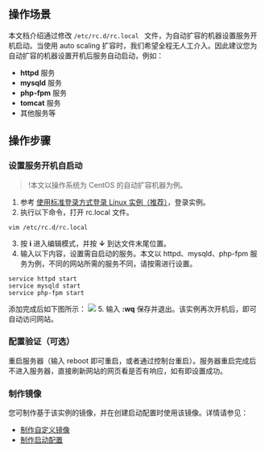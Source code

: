 ## 操作场景
本文档介绍通过修改 `/etc/rc.d/rc.local ` 文件，为自动扩容的机器设置服务开机启动。当使用 auto scaling 扩容时，我们希望全程无人工介入。因此建议您为自动扩容的机器设置开机后服务自动启动，例如：
- **httpd** 服务
- **mysqld** 服务
- **php-fpm** 服务
- **tomcat** 服务
- 其他服务等

## 操作步骤
### 设置服务开机自启动
>!本文以操作系统为 CentOS 的自动扩容机器为例。
>
1. 参考 [使用标准登录方式登录 Linux 实例（推荐）](https://intl.cloud.tencent.com/document/product/213/5436)，登录实例。
2. 执行以下命令，打开 rc.local 文件。
```
vim /etc/rc.d/rc.local
```
3. 按 **i** 进入编辑模式，并按 **↓** 到达文件末尾位置。
4. 输入以下内容，设置需自启动的服务。本文以 httpd、mysqld、php-fpm 服务为例，不同的网站所需的服务不同，请按需进行设置。
```
service httpd start
service mysqld start
service php-fpm start
```
添加完成后如下图所示：
![](https://main.qcloudimg.com/raw/910cd7fd40cfce498e68b037430d20ef.png)
5. 输入 **:wq** 保存并退出。该实例再次开机后，即可自动访问网站。

### 配置验证（可选）
重启服务器（输入 reboot 即可重启，或者通过控制台重启）。服务器重启完成后不进入服务器，直接刷新网站的网页看是否有响应，如有即设置成功。

### 制作镜像
您可制作基于该实例的镜像，并在创建启动配置时使用该镜像。详情请参见：
- [制作自定义镜像](https://intl.cloud.tencent.com/document/product/213/4942)
- [制作启动配置](https://intl.cloud.tencent.com/document/product/377/8544)





